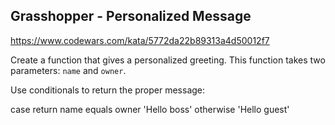 ## Grasshopper - Personalized Message

https://www.codewars.com/kata/5772da22b89313a4d50012f7

Create a function that gives a personalized greeting. This function takes two parameters: `name` and `owner`.

Use conditionals to return the proper message:

case return
name equals owner 'Hello boss'
otherwise 'Hello guest'
